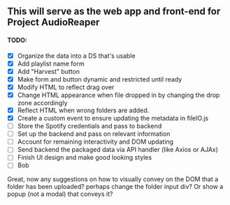 This will serve as the web app and front-end for Project AudioReaper
---

#### TODO: 

- [X] Organize the data into a DS that's usable
- [X] Add playlist name form
- [X] Add "Harvest" button
- [X] Make form and button dynamic and restricted until ready
- [X] Modify HTML to reflect drag over
- [X] Change HTML appearance when file dropped in by changing the drop zone accordingly
- [X] Reflect HTML when wrong folders are added.
- [X] Create a custom event to ensure updating the metadata in fileIO.js
- [ ] Store the Spotify credentials and pass to backend
- [ ] Set up the backend and pass on relevant information
- [ ] Account for remaining interactivity and DOM updating
- [ ] Send backend the packaged data via API handler (like Axios or AJAx)
- [ ] Finish UI design and make good looking styles
- [ ] Bob

Great, now any suggestions on how to visually convey on the DOM that a folder has been uploaded? perhaps change the folder input div? Or show a popup (not a modal) that conveys it?